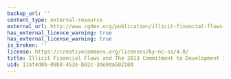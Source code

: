 ```yaml
---
backup_url: ''
content_type: external-resource
external_url: http://www.cgdev.org/publication/illicit-financial-flows-and-2013-commitment-development-index
has_external_licence_warning: true
has_external_license_warning: true
is_broken: ''
license: https://creativecommons.org/licenses/by-nc-sa/4.0/
title: Illicit Financial Flows and The 2013 Commitment to Development Index
uid: 11af4d0b-09b8-453e-b02c-3de9da50210d
---
```

